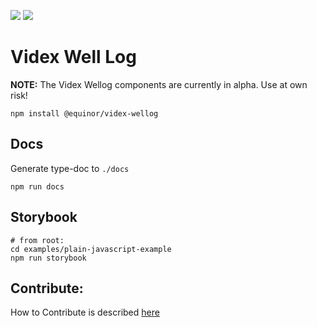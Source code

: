 ![](https://github.com/equinor/videx-wellog/workflows/Node%20CI/badge.svg)
![](https://img.shields.io/npm/v/@equinor/videx-wellog)
# Videx Well Log
**NOTE:** The Videx Wellog components are currently in alpha. Use at own risk!

```
npm install @equinor/videx-wellog
```

## Docs
Generate type-doc to `./docs`
```
npm run docs 
```

## Storybook

```
# from root:
cd examples/plain-javascript-example
npm run storybook
```

## Contribute:
How to Contribute is described [here](./contributing.md)
